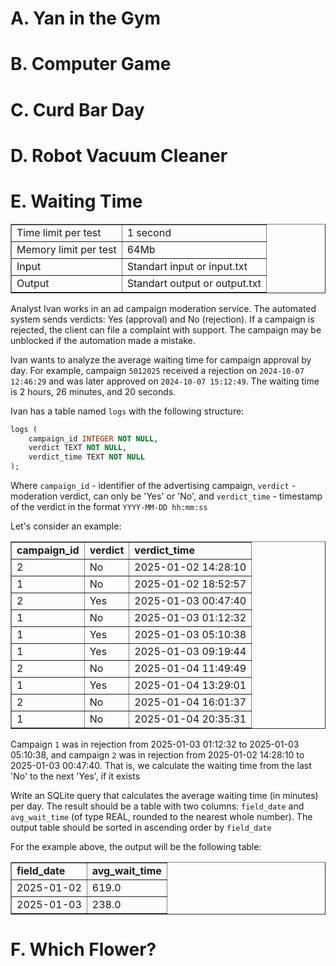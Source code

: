 # A. Yan in the Gym

# B. Computer Game

# C. Curd Bar Day

# D. Robot Vacuum Cleaner

# E. Waiting Time
<table border="1">
  <tr>
    <td>Time limit per test</td>
    <td>1 second</td>
  </tr>
  <tr>
    <td>Memory limit per test</td>
    <td>64Mb</td>
  </tr>
  <tr>
    <td>Input</td>
    <td>Standart input or input.txt</td>
  </tr>
  <tr>
    <td>Output</td>
    <td>Standart output or output.txt</td>
  </tr>
</table>
Analyst Ivan works in an ad campaign moderation service. The automated system sends verdicts: Yes (approval) and No (rejection). If a campaign is rejected, the client can file a complaint with support. The campaign may be unblocked if the automation made a mistake.

<br>

Ivan wants to analyze the average waiting time for campaign approval by day. For example, campaign `5012025` received a rejection on `2024-10-07 12:46:29` and was later approved on `2024-10-07 15:12:49`. The waiting time is 2 hours, 26 minutes, and 20 seconds.
<br>

Ivan has a table named `logs` with the following structure:

```sql
logs (
    campaign_id INTEGER NOT NULL,
    verdict TEXT NOT NULL,
    verdict_time TEXT NOT NULL
);
```
Where `campaign_id` - identifier of the advertising campaign, `verdict` - moderation verdict, can only be 'Yes' or 'No', and `verdict_time` - timestamp of the verdict in the format `YYYY-MM-DD hh:mm:ss`

Let's consider an example:
<table border="1">
  <tr>
    <td><b>campaign_id</b></td>
    <td><b>verdict</b></td>
    <td><b>verdict_time</b></td>
  </tr>
  <tr>
    <td>2</td>
    <td>No</td>
    <td>2025-01-02 14:28:10</td>
  </tr>
  <tr>
    <td>1</td>
    <td>No</td>
    <td>2025-01-02 18:52:57</td>
  </tr>
  <tr>
    <td>2</td>
    <td>Yes</td>
    <td>2025-01-03 00:47:40</td>
  </tr>
  <tr>
    <td>1</td>
    <td>No</td>
    <td>2025-01-03 01:12:32</td>
  </tr>
  <tr>
    <td>1</td>
    <td>Yes</td>
    <td>2025-01-03 05:10:38</td>
  </tr>
  <tr>
    <td>1</td>
    <td>Yes</td>
    <td>2025-01-03 09:19:44</td>
  </tr>
  <tr>
    <td>2</td>
    <td>No</td>
    <td>2025-01-04 11:49:49</td>
  </tr>
  <tr>
    <td>1</td>
    <td>Yes</td>
    <td>2025-01-04 13:29:01</td>
  </tr>
  <tr>
    <td>2</td>
    <td>No</td>
    <td>2025-01-04 16:01:37</td>
  </tr>
  <tr>
    <td>1</td>
    <td>No</td>
    <td>2025-01-04 20:35:31</td>
  </tr>
</table>

Campaign `1` was in rejection from 2025-01-03 01:12:32 to 2025-01-03 05:10:38, and campaign `2` was in rejection from 2025-01-02 14:28:10 to 2025-01-03 00:47:40. That is, we calculate the waiting time from the last 'No' to the next 'Yes', if it exists
<br>

Write an SQLite query that calculates the average waiting time (in minutes) per day. The result should be a table with two columns: `field_date` and `avg_wait_time` (of type REAL, rounded to the nearest whole number). The output table should be sorted in ascending order by `field_date`
<br>

For the example above, the output will be the following table:
<table border="1">
  <tr>
    <td><b>field_date</b></td>
    <td><b>avg_wait_time</b></td>
  </tr>
  <tr>
    <td>2025-01-02</td>
    <td>619.0</td>
  </tr>
  <tr>
    <td>2025-01-03</td>
    <td>238.0</td>
  </tr>
</table>

# F. Which Flower?
